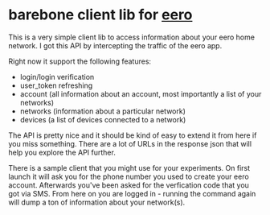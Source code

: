 # barebone client lib for [eero](https://eero.com)

This is a very simple client lib to access information about your eero home network. I got this API by intercepting the traffic of the eero app.

Right now it support the following features:
- login/login verification
- user_token refreshing
- account (all information about an account, most importantly a list of your networks)
- networks (information about a particular network)
- devices (a list of devices connected to a network)

The API is pretty nice and it should be kind of easy to extend it from here if you miss something. There are a lot of URLs in the response json that will help you explore the API further.

There is a sample client that you might use for your experiments. On first launch it will ask you for the phone number you used to create your eero account. Afterwards you've been asked for the verfication code that you got via SMS. From here on you are logged in - running the command again will dump a ton of information about your network(s).
